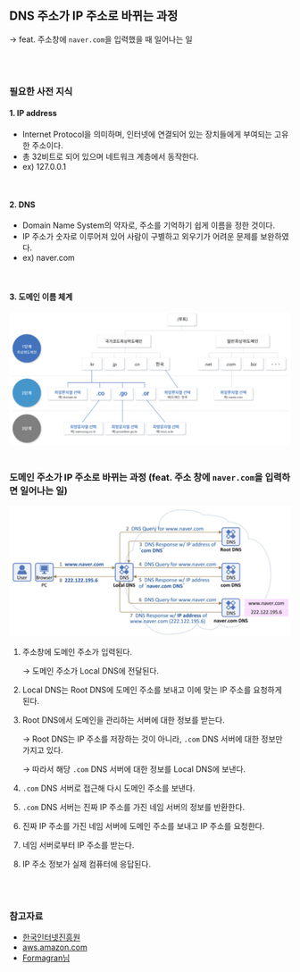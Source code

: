 ## DNS 주소가 IP 주소로 바뀌는 과정
→ feat. 주소창에 `naver.com`을 입력했을 때 일어나는 일

<br/>

<br/>

### 필요한 사전 지식
#### 1. IP address
-  Internet Protocol을 의미하며, 인터넷에 연결되어 있는 장치들에게 부여되는 고유한 주소이다.
-  총 32비트로 되어 있으며 네트워크 계층에서 동작한다.
- ex) 127.0.0.1

<br>

#### 2. DNS
- Domain Name System의 약자로, 주소를 기억하기 쉽게 이름을 정한 것이다.
- IP 주소가 숫자로 이루어져 있어 사람이 구별하고 외우기가 어려운 문제를 보완하였다.
- ex) naver.com

<br/>

#### 3. 도메인 이름 체계

<img src="https://github.com/2dongyeop/TIL/blob/main/Network/image/DNS-name.png" width = 900/>

<br/>

<br/>

### 도메인 주소가 IP 주소로 바뀌는 과정 (feat. 주소 창에 `naver.com`을 입력하면 일어나는 일)

<img src="https://github.com/2dongyeop/TIL/blob/main/Network/image/DNS-process.png" width = 900/>

1. 주소창에 도메인 주소가 입력된다.

    → 도메인 주소가 Local DNS에 전달된다.
2. Local DNS는 Root DNS에 도메인 주소를 보내고 이에 맞는 IP 주소를 요청하게 된다.

3. Root DNS에서 도메인을 관리하는 서버에 대한 정보를 받는다.
    
    → Root DNS는 IP 주소를 저장하는 것이 아니라, `.com` DNS 서버에 대한 정보만 가지고 있다.

    → 따라서 해당 `.com` DNS 서버에 대한 정보를 Local DNS에 보낸다.

4. `.com` DNS 서버로 접근해 다시 도메인 주소를 보낸다.
5. `.com` DNS 서버는 진짜 IP 주소를 가진 네임 서버의 정보를 반환한다.
6. 진짜 IP 주소를 가진 네임 서버에 도메인 주소를 보내고 IP 주소를 요청한다.
7. 네임 서버로부터 IP 주소를 받는다.
8. IP 주소 정보가 실제 컴퓨터에 응답된다.

<br/>

<br/>

### 참고자료
- [한국인터넷진흥원](https://www.kisa.or.kr/1050403)
- [aws.amazon.com](https://aws.amazon.com/ko/route53/what-is-dns/)
- [Formagran님](https://fomaios.tistory.com/entry/Network-DNS%EB%9E%80-feat-DNS-%EA%B3%BC%EC%A0%95-What-is-Domain-Name-System)
